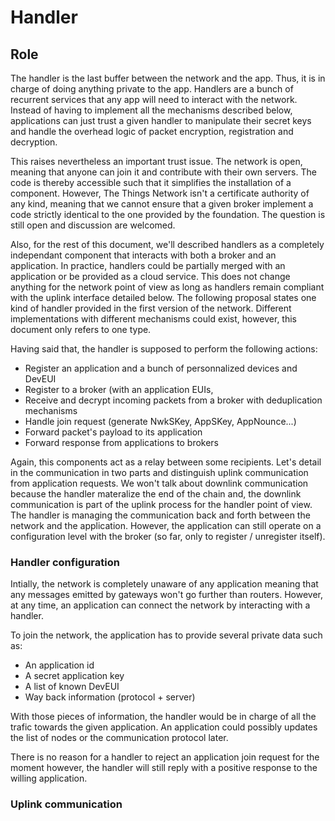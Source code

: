 Handler
=======

## Role

The handler is the last buffer between the network and the app. Thus, it is in charge of doing
anything private to the app. Handlers are a bunch of recurrent services that any app will need
to interact with the network. Instead of having to implement all the mechanisms described
below, applications can just trust a given handler to manipulate their secret keys and handle
the overhead logic of packet encryption, registration and decryption. 

This raises nevertheless an important trust issue. The network is open, meaning that anyone can
join it and contribute with their own servers. The code is thereby accessible such that it
simplifies the installation of a component. However, The Things Network isn't a certificate
authority of any kind, meaning that we cannot ensure that a given broker implement a code
strictly identical to the one provided by the foundation. The question is still open and
discussion are welcomed. 

Also, for the rest of this document, we'll described handlers as a completely independant
component that interacts with both a broker and an application. In practice, handlers could be
partially merged with an application or be provided as a cloud service. This does not change
anything for the network point of view as long as handlers remain compliant with the uplink
interface detailed below. The following proposal states one kind of handler provided in the
first version of the network. Different implementations with different mechanisms could exist,
however, this document only refers to one type. 

Having said that, the handler is supposed to perform the following actions:

- Register an application and a bunch of personnalized devices and DevEUI
- Register to a broker (with an application EUIs, 
- Receive and decrypt incoming packets from a broker with deduplication mechanisms
- Handle join request (generate NwkSKey, AppSKey, AppNounce...)
- Forward packet's payload to its application
- Forward response from applications to brokers

Again, this components act as a relay between some recipients. Let's detail in the
communication in two parts and distinguish uplink communication from application requests. We
won't talk about downlink communication because the handler materalize the end of the chain
and, the downlink communication is part of the uplink process for the handler point of view.
The handler is managing the communication back and forth between the network and the
application. However, the application can still operate on a configuration level with the
broker (so far, only to register / unregister itself). 

### Handler configuration

Intially, the network is completely unaware of any application meaning that any messages
emitted by gateways won't go further than routers. However, at any time, an application can
connect the network by interacting with a handler. 

To join the network, the application has to provide several private data such as:

- An application id
- A secret application key
- A list of known DevEUI 
- Way back information (protocol + server)

With those pieces of information, the handler would be in charge of all the trafic towards the
given application. An application could possibly updates the list of nodes or the communication
protocol later. 

There is no reason for a handler to reject an application join request for the moment however,
the handler will still reply with a positive response to the willing application. 

### Uplink communication




